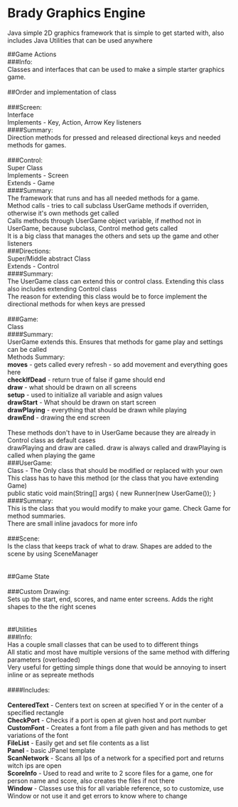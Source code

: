 # Brady Graphics Engine
Java simple 2D graphics framework that is simple to get started with, also includes Java Utilities that can be used anywhere


##Game Actions<br>
###Info:<br>
Classes and interfaces that can be used to make a simple starter graphics game.<br>
<br>
##Order and implementation of class<br>
<br>
###Screen:<br>
Interface<br>
Implements - Key, Action, Arrow Key listeners<br>
####Summary:<br>
Direction methods for pressed and released directional keys and needed methods for games. <br>
<br>
###Control:<br>
Super Class<br>
Implements - Screen<br>
Extends - Game<br>
####Summary:<br>
The framework that runs and has all needed methods for a game.<br>
Method calls - tries to call subclass UserGame methods if overriden, otherwise it's own methods get called<br>
Calls methods through UserGame object variable, if method not in UserGame, because subclass, Control method gets called<br>
It is a big class that manages the others and sets up the game and other listeners
<br>
###Directions:<br>
Super/Middle abstract Class<br>
Extends - Control<br>
####Summary:<br>
The UserGame class can extend this or control class. Extending this class also includes extending Control class<br>
The reason for extending this class would be to force implement the directional methods for when keys are pressed<br>
<br>
###Game:<br>
Class<br>
####Summary:<br>
UserGame extends this. Ensures that methods for game play and settings can be called<br>
Methods Summary:<br>
**moves** - gets called every refresh - so add movement and everything goes here<br>
**checkIfDead** - return true of false if game should end<br>
**draw** - what should be drawn on all screens<br>
**setup** - used to initialize all variable and asign values<br>
**drawStart** - What should be drawn on start screen<br>
**drawPlaying** - everything that should be drawn while playing<br>
**drawEnd** - drawing the end screen<br>
<br>
These methods don't have to in UserGame because they are already in Control class as default cases<br>
drawPlaying and draw are called. draw is always called and drawPlaying is called when playing the game
<br>
###UserGame:<br>
Class - The Only class that should be modified or replaced with your own<br>
This class has to have this method (or the class that you have extending Game) <br>
public static void main(String[] args) {
		new Runner(new UserGame());
	}
####Summary:<br>
This is the class that you would modify to make your game. Check Game for method summaries.<br>
There are small inline javadocs for more info<br>
<br>
###Scene: <br>
Is the class that keeps track of what to draw. Shapes are added to the scene by using SceneManager
<br>
<br>
<br>
##Game State<br>
<br>
###Custom Drawing:<br>
Sets up the start, end, scores, and name enter screens. Adds the right shapes to the the right scenes<br>
<br>
<br>
##Utilities<br>
###Info:<br>
Has a couple small classes that can be used to to different things<br>
All static and most have multiple versions of the same method with differing parameters (overloaded)<br>
Very useful for getting simple things done that would be annoying to insert inline or as sepreate methods<br>
<br>
####Includes:<br>
<br>
**CenteredText** - Centers text on screen at specified Y or in the center of a specified rectangle<br>
**CheckPort** - Checks if a port is open at given host and port number<br>
**CustomFont** - Creates a font from a file path given and has methods to get variations of the font<br>
**FileList** - Easily get and set file contents as a list<br>
**Panel** - basic JPanel template<br>
**ScanNetwork** - Scans all Ips of a network for a specified port and returns witch ips are open<br>
**ScoreInfo** - Used to read and write to 2 score files for a game, one for person name and score, also creates the files if not there<br>
**Window** - Classes use this for all variable reference, so to customize, use Window or not use it and get errors to know where to change<br>

